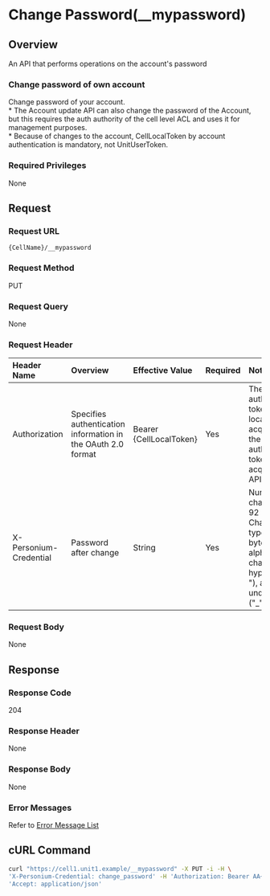 # Change Password(\_\_mypassword)

## Overview

An API that performs operations on the account's password

### Change password of own account

Change password of your account.  
\* The Account update API can also change the password of the Account, but this requires the auth authority of the cell level ACL and uses it for management purposes.  
\* Because of changes to the account, CellLocalToken by account authentication is mandatory, not UnitUserToken.

### Required Privileges

None


## Request

### Request URL

```
{CellName}/__mypassword
```

### Request Method

PUT

### Request Query

None

### Request Header

|Header Name|Overview|Effective Value|Required|Notes|
|:--|:--|:--|:--|:--|
|Authorization|Specifies authentication information in the OAuth 2.0 format|Bearer {CellLocalToken}|Yes|The authentication token is a cell local token acquired by the authentication token acquisition API|
|X-Personium-Credential|Password after change|String|Yes|Number of character:6 - 92<br>Character type: Single-byte alphanumeric characters, hyphens ("-"), and underscores ("_")|

### Request Body

None


## Response

### Response Code

204

### Response Header

None

### Response Body

None

### Error Messages

Refer to [Error Message List](004_Error_Messages.md)


## cURL Command

```sh
curl "https://cell1.unit1.example/__mypassword" -X PUT -i -H \
'X-Personium-Credential: change_password' -H 'Authorization: Bearer AA~4l...(snip)........auMhw' -H \
'Accept: application/json'
```


